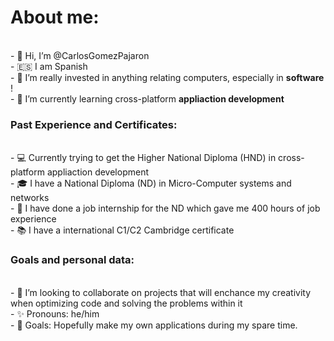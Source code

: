 <h1> About me: </h1> <br>
- 👋 Hi, I’m @CarlosGomezPajaron <br>
- 🇪🇸  I am Spanish <br>
- 👀 I’m really invested in anything relating computers, especially in <strong> software </strong>! <br>
- 🌱 I’m currently learning cross-platform <strong> appliaction development </strong> <br>

<h3> Past Experience and Certificates: </h3> <br>
- 💻 Currently trying to get the Higher National Diploma (HND) in cross-platform appliaction development  <br>
- 🎓  I have a National Diploma (ND) in Micro-Computer systems and networks <br>
- 💼  I have done a job internship for the ND which gave me 400 hours of job experience <br>
- 📚  I have a international C1/C2 Cambridge certificate <br>


<h3> Goals and personal data: </h3>  <br>
- 💞️ I’m looking to collaborate on projects that will enchance my creativity when optimizing code and solving the problems within it <br>
- ✨ Pronouns: he/him <br>
- 🎯 Goals: Hopefully make my own applications during my spare time. <br>

<!---
CarlosGomezPajaron/CarlosGomezPajaron is a ✨ special ✨ repository because its `README.md` (this file) appears on your GitHub profile.
You can click the Preview link to take a look at your changes.
--->
